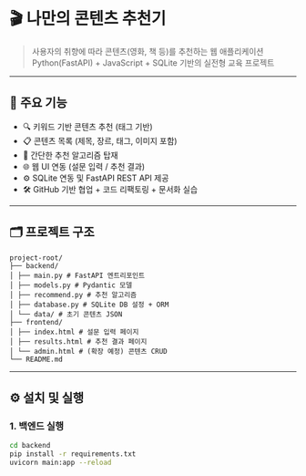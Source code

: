 # 🎬 나만의 콘텐츠 추천기

> 사용자의 취향에 따라 콘텐츠(영화, 책 등)를 추천하는 웹 애플리케이션  
> Python(FastAPI) + JavaScript + SQLite 기반의 실전형 교육 프로젝트

---

## 🚀 주요 기능

- 🔍 키워드 기반 콘텐츠 추천 (태그 기반)
- 📋 콘텐츠 목록 (제목, 장르, 태그, 이미지 포함)
- 🧠 간단한 추천 알고리즘 탑재
- 🌐 웹 UI 연동 (설문 입력 / 추천 결과)
- ⚙️ SQLite 연동 및 FastAPI REST API 제공
- 🛠️ GitHub 기반 협업 + 코드 리팩토링 + 문서화 실습

---

## 🗂️ 프로젝트 구조
```
project-root/
├── backend/
│ ├── main.py # FastAPI 엔트리포인트
│ ├── models.py # Pydantic 모델
│ ├── recommend.py # 추천 알고리즘
│ ├── database.py # SQLite DB 설정 + ORM
│ └── data/ # 초기 콘텐츠 JSON
├── frontend/
│ ├── index.html # 설문 입력 페이지
│ ├── results.html # 추천 결과 페이지
│ └── admin.html # (확장 예정) 콘텐츠 CRUD
└── README.md
```


---

## ⚙️ 설치 및 실행

### 1. 백엔드 실행

```bash
cd backend
pip install -r requirements.txt
uvicorn main:app --reload
